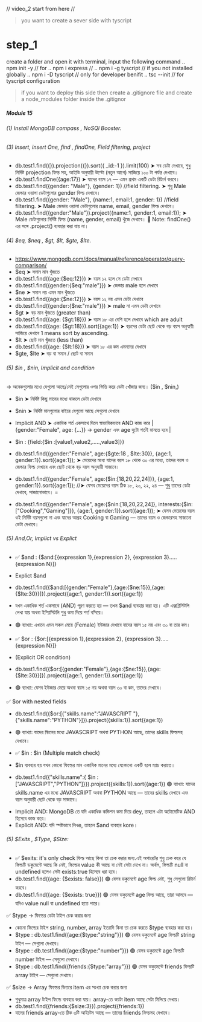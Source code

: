 // video_2 start from here //

> you want to create a sever side with tyscript

# step_1

create a folder and open it with terminal, input the following command
.. npm init -y // for
.. npm i express //
.. npm i -g tyscript // if you not installed globally
.. npm i -D tyscript // only for developer benifit
.. tsc --init // for tyscript configuration

> if you want to deploy this side then create a .gitignore file and create a node_modules folder inside the .gitignor

<!-- module 15 -->
##### Module 15
###### (1) Install MongoDB compass , NoSQl Booster.

###### (3) Insert, insert One, find , findOne, Field filtering, project

- db.test1.find({}).projection({}).sort({ \_id:-1 }).limit(100) ➤ সব ডেটা দেখাবে, শুধু নির্দিষ্ট projection ফিল্ড সহ, আইডি অনুযায়ী উল্টো (নতুন আগে) সাজিয়ে ১০০ টা পর্যন্ত দেখাবে।
- db.test1.findOne({age:17}) ➤ যাদের বয়স ১৭ — এমন প্রথম একটি ডেটা রিটার্ন করবে।
- db.test1.find({gender: "Male"}, {gender: 1}) //field filtering. ➤ শুধু Male জেন্ডার ওয়ালা ডেটাগুলোর gender ফিল্ড দেখাবে।
- db.test1.find({gender: "Male"}, {name:1, email:1, gender: 1}) //field filtering. ➤ Male জেন্ডার ওয়ালা ডেটাগুলোর name, email, gender ফিল্ড দেখাবে।
- db.test1.find({gender:"Male"}).project({name:1, gender:1, email:1}); ➤ Male ডেটাগুলোর নির্দিষ্ট ফিল্ড (name, gender, email) খুঁজে দেখাবে।
  🔸 Note: findOne() এর সঙ্গে .project() ব্যবহার করা যায় না।

###### (4) $eq, $neq , $gt, $lt, $gte, $lte.

- https://www.mongodb.com/docs/manual/reference/operator/query-comparison/
- $eq ➤ সমান মান খুঁজতে
- db.test1.find({age:{$eq:12}}) ➤ বয়স ১২ হলে সে ডেটা দেখাবে
- db.test1.find({gender:{$eq:"male"}}) ➤ জেন্ডার male হলে দেখাবে
- $ne ➤ সমান নয় এমন মান খুঁজতে
- db.test1.find({age:{$ne:12}}) ➤ বয়স ১২ নয় এমন ডেটা দেখাবে
- db.test1.find({gender:{$ne:"male"}}) ➤ male না এমন ডেটা দেখাবে
- $gt ➤ বড় মান খুঁজতে (greater than)
- db.test1.find({age: {$gt:18}}) ➤ বয়স ১৮ এর বেশি হলে দেখাবে which are adult
- db.test1.find({age: {$gt:18}}).sort({age:1}) ➤ বড়দের ডেটা ছোট থেকে বড় বয়স অনুযায়ী সাজিয়ে দেখাবে 1 means sort by ascending.
- $lt ➤ ছোট মান খুঁজতে (less than)
- db.test1.find({age: {$lt:18}}) ➤ বয়স ১৮ এর কম এমনদের দেখাবে
- $gte, $lte ➤ বড় বা সমান / ছোট বা সমান

###### (5) $in , $nin, Implicit and condition

→ অনেকগুলোর মধ্যে যেগুলো আছে/নেই সেগুলোর ওপর ভিত্তি করে ডেটা খোঁজার জন্য। ($in , $nin,)

- $in ➤ নির্দিষ্ট কিছু মানের মধ্যে থাকলে ডেটা দেখাবে
- $nin ➤ নির্দিষ্ট মানগুলোর বাইরে যেগুলো আছে সেগুলো দেখাবে
- Implicit AND ➤ একাধিক শর্ত একসাথে দিলে স্বাভাবিকভাবে AND কাজ করে | {gender:"Female", age: {...}} → gender এবং age দুটো শর্তই মানতে হবে |

- $in : {field:{$in :[value1,value2,.....,value3]}}
- db.test1.find({gender:"Female", age:{$gte:18 , $lte:30}}, {age:1, gender:1}).sort({age:1}); ➤ মেয়েদের মধ্যে যাদের বয়স ১৮ থেকে ৩০ এর মধ্যে, তাদের বয়স ও জেন্ডার ফিল্ড দেখাবে এবং ছোট থেকে বড় বয়স অনুযায়ী সাজাবে।

- db.test1.find({gender:"Female", age:{$in:[18,20,22,24]}}, {age:1, gender:1}).sort({age:1}); //➤ যেসব মেয়েদের বয়স ঠিক ১৮, ২০, ২২, ২৪ — শুধু তাদের ডেটা দেখাবে, সাজানোভাবে। =

- db.test1.find({gender:"Female", age:{$nin:[18,20,22,24]},
interests:{$in:["Cooking","Gaming"]}}, {age:1, gender:1}).sort({age:1}); ➤ যেসব মেয়েদের বয়স ওই নির্দিষ্ট বয়সগুলো না এবং যাদের আগ্রহ Cooking বা Gaming — তাদের বয়স ও জেন্ডারসহ সাজানো ডেটা দেখাবে।

###### (5) $And,$Or, Implict vs Explict

- ✅ $and : {$and:[{expression 1},{expression 2}, {expression 3}.....{expression N}]}
- Explict $and
-  db.test1.find({$and:[{gender:"Female"},{age:{$ne:15}},{age:{$lte:30}}]}).project({age:1, gender:1}).sort({age:1})
- যখন একাধিক শর্ত একসাথে (AND) পূরণ করতে হয় — তখন $and ব্যবহার করা হয়।
এটি এক্সপ্লিসিটলি লেখা যায় অথবা ইম্প্লিসিটলি শুধু কমা দিয়ে শর্ত বসিয়ে।
- 🟢 ব্যাখ্যা: এখানে এমন সকল মেয়ে (Female) ইউজার দেখাবে যাদের বয়স ১৫ নয় এবং ৩০ বা তার কম।  

  
- ✅ $or : {$or:[{expression 1},{expression 2}, {expression 3}.....{expression N}]}
- (Explicit OR condition)
-  db.test1.find({$or:[{gender:"Female"},{age:{$ne:15}},{age:{$lte:30}}]}).project({age:1, gender:1}).sort({age:1})
- 🟢 ব্যাখ্যা: যেসব ইউজার মেয়ে অথবা বয়স ১৫ নয় অথবা বয়স ৩০ বা কম, তাদের দেখাবে।  



✅ $or with nested fields
-  db.test1.find({$or:[{"skills.name":"JAVASCRIPT "},{"skills.name":"PYTHON"}]}).project({skills:1}).sort({age:1})
- 🟢 ব্যাখ্যা: যাদের স্কিলের মধ্যে JAVASCRIPT অথবা PYTHON আছে, তাদের skills ফিল্ডসহ দেখাবে।  


- ✅ $in : $in (Multiple match check)
- $in ব্যবহার হয় যখন কোনো ফিল্ডের মান একাধিক মানের মধ্যে যেকোনো একটি হলে ম্যাচ করাতে।  
- db.test1.find({"skills.name":{ $in : ["JAVASCRIPT","PYTHON"]}}).project({skills:1}).sort({age:1})
🟢 ব্যাখ্যা: যাদের skills.name এর মধ্যে JAVASCRIPT অথবা PYTHON আছে — তাদের skills দেখাবে এবং বয়স অনুযায়ী ছোট থেকে বড় সাজাবে।

* Implicit AND: MongoDB তে যদি একাধিক কন্ডিশন কমা দিয়ে dey, তাহলে এটা অটোমেটিক AND হিসেবে কাজ করে।
* Explicit AND: যদি স্পষ্টভাবে লিখe, তাহলে $and ব্যবহার  kore।  


###### (5) $Exits , $Type, $Size: 
- ✅ $exits: it's only check ফিল্ড আছে কিনা তা চেক করার জন্য.এই অপারেটর শুধু চেক করে যে ফিল্ডটি ডকুমেন্টে আছে কি নেই, ফিল্ডের value কী আছে বা নেই সেটা দেখে না। অর্থাৎ, ফিল্ডটি null বা undefined হলেও সেটা exists:true হিসেবে ধরা হবে। 
- db.test1.find({age: {$exists: false}}) 🟢 যেসব ডকুমেন্টে age ফিল্ড নেই, শুধু সেগুলো রিটার্ন করবে।
- db.test1.find({age: {$exists: true}}) 🟢 যেসব ডকুমেন্টে age ফিল্ড আছে, তারা আসবে — যদিও value null বা undefined হতে পারে।  



✅ $type → ফিল্ডের ডেটা টাইপ চেক করার জন্য
- কোনো ফিল্ডের টাইপ string, number, array ইত্যাদি কিনা তা চেক করতে $type ব্যবহার করা হয়।
- $type : db.test1.find({age:{$type:"string"}}) 🟢 যেসব ডকুমেন্টে age ফিল্ডটি string টাইপ — সেগুলো দেখাবে।
- $type : db.test1.find({age:{$type:"number"}}) 🟢 যেসব ডকুমেন্টে age ফিল্ডটি number টাইপ — সেগুলো দেখাবে।
- $type : db.test1.find({friends:{$type:"array"}}) 🟢 যেসব ডকুমেন্টে friends ফিল্ডটি array টাইপ — সেগুলো দেখাবে।  



✅ $size → Array ফিল্ডের ভিতরে item এর সংখ্যা চেক করার জন্য
- শুধুমাত্র array টাইপ ফিল্ডে ব্যবহার করা যায়। array-তে কয়টা item আছে সেটা মিলিয়ে দেখায়।
- db.test1.find({friends:{$size:3}}).project({friends:1})
-  যাদের friends array-তে ঠিক ৩টি আইটেম আছে — তাদের friends ফিল্ডসহ দেখাবে।  
